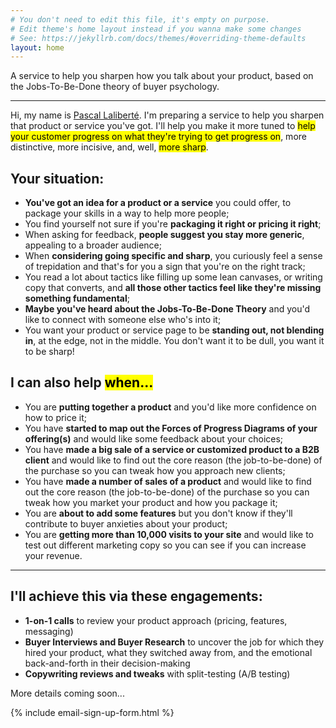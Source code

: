 ```yaml
---
# You don't need to edit this file, it's empty on purpose.
# Edit theme's home layout instead if you wanna make some changes
# See: https://jekyllrb.com/docs/themes/#overriding-theme-defaults
layout: home
---
```


<div class="intro" markdown="1">
A service to help you sharpen how you talk about your product, based on the Jobs-To-Be-Done theory of buyer psychology.
</div>

---

Hi, my name is [Pascal Laliberté](https://pascallaliberte.me). I'm preparing a service to help you sharpen that product or service you've got. I'll help you make it more tuned to <mark>help your customer progress on what they're trying to get progress on</mark>, more distinctive, more incisive, and, well, <mark>more sharp</mark>.

## Your situation:

* **You've got an idea for a product or a service** you could offer, to package your skills in a way to help more people;
* You find yourself not sure if you're **packaging it right or pricing it right**;
* When asking for feedback, **people suggest you stay more generic**, appealing to a broader audience;
* When **considering going specific and sharp**, you curiously feel a sense of trepidation and that's for you a sign that you're on the right track;
* You read a lot about tactics like filling up some lean canvases, or writing copy that converts, and **all those other tactics feel like they're missing something fundamental**;
* **Maybe you've heard about the Jobs-To-Be-Done Theory** and you'd like to connect with someone else who's into it;
* You want your product or service page to be **standing out, not blending in**, at the edge, not in the middle. You don't want it to be dull, you want it to be sharp!

## I can also help <mark>when...</mark>

* You are **putting together a product** and you'd like more confidence on how to price it;
* You have **started to map out the Forces of Progress Diagrams of your offering(s)** and would like some feedback about your choices;
* You have **made a big sale of a service or customized product to a B2B client** and would like to find out the core reason (the job-to-be-done) of the purchase so you can tweak how you approach new clients;
* You have **made a number of sales of a product** and would like to find out the core reason (the job-to-be-done) of the purchase so you can tweak how you market your product and how you package it;
* You are **about to add some features** but you don't know if they'll contribute to buyer anxieties about your product;
* You are **getting more than 10,000 visits to your site** and would like to test out different marketing copy so you can see if you can increase your revenue.

---

## I'll achieve this via these engagements:

* **1-on-1 calls** to review your product approach (pricing, features, messaging)
* **Buyer Interviews and Buyer Research** to uncover the job for which they hired your product, what they switched away from, and the emotional back-and-forth in their decision-making
* **Copywriting reviews and tweaks** with split-testing (A/B testing)

More details coming soon...

{% include email-sign-up-form.html %}
